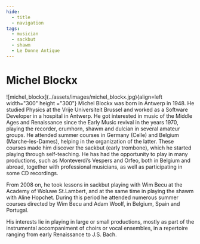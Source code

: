 ```yaml
---
hide:
  - title
  - navigation
tags: 
  - musician
  - sackbut
  - shawm
  - Le Donne Antique  
---
```


# Michel Blockx

<div class="grid" markdown>
![michel_blockx](../assets/images/michel_blockx.jpg){align=left width="300" height ="300"}
Michel Blockx was born in Antwerp in 1948. He studied Physics at the Vrije Universiteit Brussel and worked as a Software Developer in a hospital in Antwerp. He got interested in music of the Middle Ages and Renaissance since the Early Music revival in the years 1970, playing the recorder, crumhorn, shawm and dulcian in several amateur groups. He attended summer courses in Germany (Celle) and Belgium (Marche-les-Dames), helping in the organization of the latter. These courses made him discover the sackbut (early trombone), which he started playing through self-teaching. He has had the opportunity to play in many productions, such as Monteverdi’s Vespers and Orfeo, both in Belgium and abroad, together with professional musicians, as well as participating in some CD recordings.


</div> 

From 2008 on, he took lessons in sackbut playing with Wim Becu at the Academy of Woluwe St.Lambert, and at the same time in playing the shawm with Aline Hopchet. During this period he attended numerous summer courses directed by Wim Becu and Adam Woolf, in Belgium, Spain and Portugal.

His interests lie in playing in large or small productions, mostly as part of the instrumental accompaniment of choirs or vocal ensembles, in a repertoire ranging from early Renaissance to J.S. Bach.


